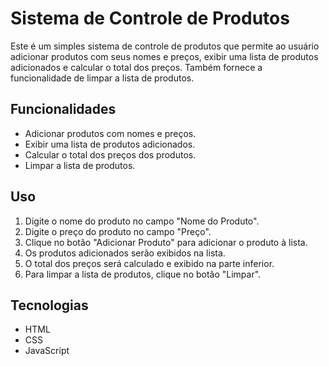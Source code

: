 # Sistema de Controle de Produtos

Este é um simples sistema de controle de produtos que permite ao usuário adicionar produtos com seus nomes e preços, exibir uma lista de produtos adicionados e calcular o total dos preços. Também fornece a funcionalidade de limpar a lista de produtos.

## Funcionalidades

- Adicionar produtos com nomes e preços.
- Exibir uma lista de produtos adicionados.
- Calcular o total dos preços dos produtos.
- Limpar a lista de produtos.

## Uso

1. Digite o nome do produto no campo "Nome do Produto".
2. Digite o preço do produto no campo "Preço".
3. Clique no botão "Adicionar Produto" para adicionar o produto à lista.
4. Os produtos adicionados serão exibidos na lista.
5. O total dos preços será calculado e exibido na parte inferior.
6. Para limpar a lista de produtos, clique no botão "Limpar".

## Tecnologias

- HTML
- CSS
- JavaScript
